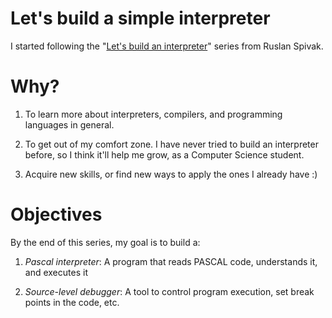 # Let's build a simple interpreter

I started following the "[Let's build an interpreter](https://ruslanspivak.com/lsbasi-part1/)" series from Ruslan Spivak.

# Why?

1. To learn more about interpreters, compilers, and programming languages in general.

2. To get out of my comfort zone. I have never tried to build an interpreter before, so I think it'll help me grow, as a Computer Science student.

3. Acquire new skills, or find new ways to apply the ones I already have :)

# Objectives

By the end of this series, my goal is to build a:

1. *Pascal interpreter*: A program that reads PASCAL code, understands it, and executes it

2. *Source-level debugger*: A tool to control program execution, set break points in the code, etc.
